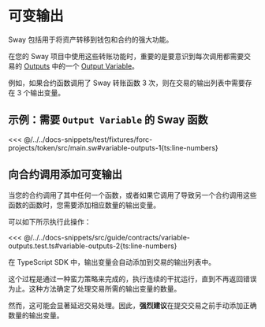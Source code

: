 # 可变输出

Sway 包括用于将资产转移到钱包和合约的强大功能。

在您的 Sway 项目中使用这些转账功能时，重要的是要意识到每次调用都需要交易的 [Outputs](https://specs.fuel.network/master/tx-format/output.html) 中的一个 [Output Variable](https://specs.fuel.network/master/tx-format/output.html#outputvariable)。

例如，如果合约函数调用了 Sway 转账函数 3 次，则在交易的输出列表中需要存在 3 个输出变量。

## 示例：需要 `Output Variable` 的 Sway 函数

<<< @/../../docs-snippets/test/fixtures/forc-projects/token/src/main.sw#variable-outputs-1{ts:line-numbers}

## 向合约调用添加可变输出

当您的合约调用了其中任何一个函数，或者如果它调用了导致另一个合约调用这些函数的函数时，您需要添加相应数量的输出变量。

可以如下所示执行此操作：

<<< @/../../docs-snippets/src/guide/contracts/variable-outputs.test.ts#variable-outputs-2{ts:line-numbers}

在 TypeScript SDK 中，输出变量会自动添加到交易的输出列表中。

这个过程是通过一种蛮力策略来完成的，执行连续的干扰运行，直到不再返回错误为止。这种方法确定了处理交易所需的输出变量的数量。

然而，这可能会显著延迟交易处理。因此，**强烈建议**在提交交易之前手动添加正确数量的输出变量。